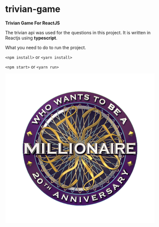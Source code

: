 # trivian-game
**Trivian Game For ReactJS**

The trivian api was used for the questions in this project. 
It is written in Reactjs using **typescript**.

What you need to do to run the project.

`<npm install>` or `<yarn install>`

`<npm start>` or `<yarn run>`

![Trivian Logo](/src/images/millionare.gif)
